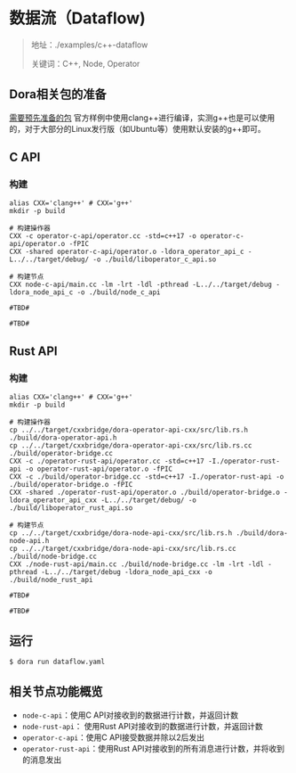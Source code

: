 # 数据流（Dataflow)

> 地址：./examples/c++-dataflow
>
> 关键词：C++, Node, Operator

## Dora相关包的准备
[需要预先准备的包](/basic/cpp.md#需要预先准备的包)
官方样例中使用clang++进行编译，实测g++也是可以使用的，对于大部分的Linux发行版（如Ubuntu等）使用默认安装的g++即可。

## C API
### 构建
<!-- langtabs-start -->
```Linux
alias CXX='clang++' # CXX='g++'
mkdir -p build

# 构建操作器
CXX -c operator-c-api/operator.cc -std=c++17 -o operator-c-api/operator.o -fPIC
CXX -shared operator-c-api/operator.o -ldora_operator_api_c -L../../target/debug/ -o ./build/liboperator_c_api.so

# 构建节点
CXX node-c-api/main.cc -lm -lrt -ldl -pthread -L../../target/debug -ldora_node_api_c -o ./build/node_c_api
```
```Windows
#TBD#
```
```MacOS
#TBD#
```
<!-- langtabs-end -->

## Rust API
### 构建
<!-- langtabs-start -->
```Linux
alias CXX='clang++' # CXX='g++'
mkdir -p build

# 构建操作器
cp ../../target/cxxbridge/dora-operator-api-cxx/src/lib.rs.h ./build/dora-operator-api.h
cp ../../target/cxxbridge/dora-operator-api-cxx/src/lib.rs.cc ./build/operator-bridge.cc
CXX -c ./operator-rust-api/operator.cc -std=c++17 -I./operator-rust-api -o operator-rust-api/operator.o -fPIC
CXX -c ./build/operator-bridge.cc -std=c++17 -I./operator-rust-api -o ./build/operator-bridge.o -fPIC
CXX -shared ./operator-rust-api/operator.o ./build/operator-bridge.o -ldora_operator_api_cxx -L../../target/debug/ -o ./build/liboperator_rust_api.so

# 构建节点
cp ../../target/cxxbridge/dora-node-api-cxx/src/lib.rs.h ./build/dora-node-api.h
cp ../../target/cxxbridge/dora-node-api-cxx/src/lib.rs.cc ./build/node-bridge.cc
CXX ./node-rust-api/main.cc ./build/node-bridge.cc -lm -lrt -ldl -pthread -L../../target/debug -ldora_node_api_cxx -o ./build/node_rust_api
```
```Windows
#TBD#
```
```MacOS
#TBD#
```
<!-- langtabs-end -->

## 运行
```bash
$ dora run dataflow.yaml
```

## 相关节点功能概览
- `node-c-api`：使用C API对接收到的数据进行计数，并返回计数
- `node-rust-api`： 使用Rust API对接收到的数据进行计数，并返回计数
- `operator-c-api`：使用C API接受数据并除以2后发出
- `operator-rust-api`：使用Rust API对接收到的所有消息进行计数，并将收到的消息发出
